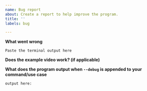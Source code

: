 ```yaml
---
name: Bug report
about: Create a report to help improve the program.
title: ''
labels: bug

---
```


**What went wrong**


```
Paste the terminal output here
```

**Does the example video work? (if applicable)**


**What does the program output when `--debug` is appended to your command/use case**

```
output here:
```
